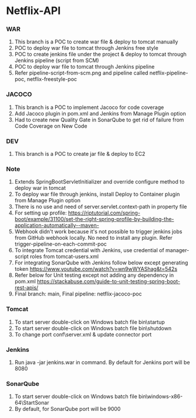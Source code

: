 # Netflix-API

### WAR
1. This branch is a POC to create war file & deploy to tomcat manually
2. POC to deploy war file to tomcat through Jenkins free style
3. POC to create jenkins file under the project & deploy to tomcat through Jenkins pipeline (script from SCM)
4. POC to deploy war file to tomcat through Jenkins pipeline
5. Refer pipeline-script-from-scm.png and pipeline called netflix-pipeline-poc, netflix-freestyle-poc

### JACOCO
1. This branch is a POC to implement Jacoco for code coverage
2. Add Jacoco plugin in pom.xml and Jenkins from Manage Plugin option
3. Had to create new Quality Gate in SonarQube to get rid of failure from Code Coverage on New Code

### DEV
1. This branch is a POC to create jar file & deploy to EC2

### Note
1. Extends SpringBootServletInitializer and override configure method to deploy war in tomcat
2. To deploy war file through jenkins, install Deploy to Container plugin from Manage Plugin option
3. There is no use and need of server.servlet.context-path in property file
4. For setting up profile:
   https://riptutorial.com/spring-boot/example/31100/set-the-right-spring-profile-by-building-the-application-automatically--maven-
5. Webhook didn't work because it's not possible to trigger jenkins jobs from GitHub webhook locally.
   No need to install any plugin. Refer trigger-pipeline-on-each-commit-poc
6. To integrate Tomcat credential with Jenkins, use credential of manager-script roles from tomcat-users.xml
7. For integrating SonarQube with Jenkins follow below except generating token
   https://www.youtube.com/watch?v=wn9wWYAShag&t=542s
8. Refer below for Unit testing except not adding any dependency in pom.xml
   https://stackabuse.com/guide-to-unit-testing-spring-boot-rest-apis/
9. Final branch: main, Final pipeline: netflix-jacoco-poc

### Tomcat
1. To start server double-click on Windows batch file bin\startup
2. To start server double-click on Windows batch file bin\shutdown
3. To change port conf\server.xml & update connector port

### Jenkins
1. Run java -jar jenkins.war in command. By default for Jenkins port will be 8080

### SonarQube
1. To start server double-click on Windows batch file bin\windows-x86-64\StartSonar
2. By default, for SonarQube port will be 9000